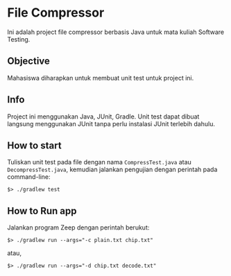 # File Compressor
Ini adalah project file compressor berbasis Java untuk mata kuliah Software Testing.

## Objective
Mahasiswa diharapkan untuk membuat unit test untuk project ini.

## Info
Project ini menggunakan Java, JUnit, Gradle. Unit test dapat dibuat langsung menggunakan JUnit tanpa perlu instalasi JUnit terlebih dahulu.

## How to start
Tuliskan unit test pada file dengan nama `CompressTest.java` atau `DecompressTest.java`, kemudian jalankan pengujian dengan perintah pada command-line:
```shell
$> ./gradlew test
```

## How to Run app
Jalankan program Zeep dengan perintah berukut:
```shell
$> ./gradlew run --args="-c plain.txt chip.txt"
```

atau,
```shell
$> ./gradlew run --args="-d chip.txt decode.txt"
```